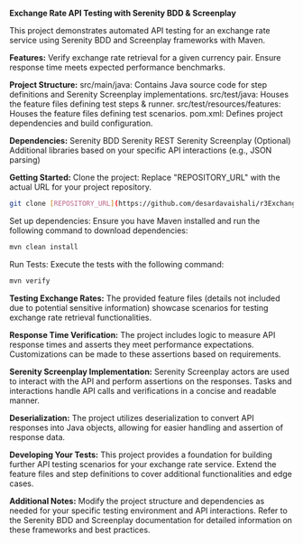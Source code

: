 **Exchange Rate API Testing with Serenity BDD & Screenplay**

This project demonstrates automated API testing for an exchange rate service using Serenity BDD and Screenplay frameworks with Maven.

**Features:**
Verify exchange rate retrieval for a given currency pair.
Ensure response time meets expected performance benchmarks.

**Project Structure:**
src/main/java: Contains Java source code for step definitions and Serenity Screenplay implementations.
src/test/java: Houses the feature files defining test steps & runner.
src/test/resources/features: Houses the feature files defining test scenarios.
pom.xml: Defines project dependencies and build configuration.

**Dependencies:**
Serenity BDD
Serenity REST
Serenity Screenplay
(Optional) Additional libraries based on your specific API interactions (e.g., JSON parsing)

**Getting Started:**
Clone the project: Replace "REPOSITORY_URL" with the actual URL for your project repository.

```bash
git clone [REPOSITORY_URL](https://github.com/desardavaishali/r3ExchangeRateAPI.git)
```

Set up dependencies: Ensure you have Maven installed and run the following command to download dependencies:

```bash
mvn clean install
```

Run Tests: Execute the tests with the following command:

```bash
mvn verify
```


**Testing Exchange Rates:**
The provided feature files (details not included due to potential sensitive information) showcase scenarios for testing exchange rate retrieval functionalities.

**Response Time Verification:**
The project includes logic to measure API response times and asserts they meet performance expectations. Customizations can be made to these assertions based on requirements.

**Serenity Screenplay Implementation:**
Serenity Screenplay actors are used to interact with the API and perform assertions on the responses. Tasks and interactions handle API calls and verifications in a concise and readable manner.

**Deserialization:**
The project utilizes deserialization to convert API responses into Java objects, allowing for easier handling and assertion of response data.

**Developing Your Tests:**
This project provides a foundation for building further API testing scenarios for your exchange rate service. Extend the feature files and step definitions to cover additional functionalities and edge cases.

**Additional Notes:**
Modify the project structure and dependencies as needed for your specific testing environment and API interactions.
Refer to the Serenity BDD and Screenplay documentation for detailed information on these frameworks and best practices.
